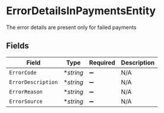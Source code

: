 # ErrorDetailsInPaymentsEntity

The error details are present only for failed payments


## Fields

| Field              | Type               | Required           | Description        |
| ------------------ | ------------------ | ------------------ | ------------------ |
| `ErrorCode`        | **string*          | :heavy_minus_sign: | N/A                |
| `ErrorDescription` | **string*          | :heavy_minus_sign: | N/A                |
| `ErrorReason`      | **string*          | :heavy_minus_sign: | N/A                |
| `ErrorSource`      | **string*          | :heavy_minus_sign: | N/A                |